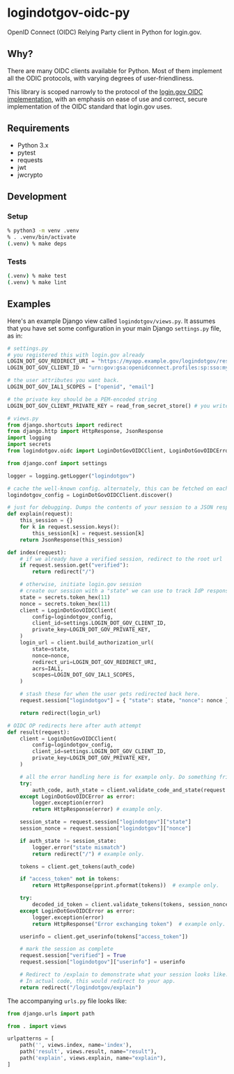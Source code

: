 # logindotgov-oidc-py

OpenID Connect (OIDC) Relying Party client in Python for login.gov.

## Why?

There are many OIDC clients available for Python. Most of them implement all the ODIC protocols,
with varying degrees of user-friendliness.

This library is scoped narrowly to the protocol of the [login.gov OIDC implementation](https://developers.login.gov/oidc/),
with an emphasis on ease of use and correct, secure implementation of the OIDC standard that login.gov uses.

## Requirements

* Python 3.x
* pytest
* requests
* jwt
* jwcrypto

## Development

### Setup

```sh
% python3 -m venv .venv
% . .venv/bin/activate
(.venv) % make deps
```

### Tests

```sh
(.venv) % make test
(.venv) % make lint
```

## Examples

Here's an example Django view called `logindotgov/views.py`. It assumes that you have set some configuration
in your main Django `settings.py` file, as in:

```python
# settings.py
# you registered this with login.gov already
LOGIN_DOT_GOV_REDIRECT_URI = "https://myapp.example.gov/logindotgov/result"
LOGIN_DOT_GOV_CLIENT_ID = "urn:gov:gsa:openidconnect.profiles:sp:sso:myagency:my-app"

# the user attributes you want back.
LOGIN_DOT_GOV_IAL1_SCOPES = ["openid", "email"]

# the private key should be a PEM-encoded string
LOGIN_DOT_GOV_CLIENT_PRIVATE_KEY = read_from_secret_store() # you write this
```

```python
# views.py
from django.shortcuts import redirect
from django.http import HttpResponse, JsonResponse
import logging
import secrets
from logindotgov.oidc import LoginDotGovOIDCClient, LoginDotGovOIDCError, IAL1

from django.conf import settings

logger = logging.getLogger("logindotgov")

# cache the well-known config. alternately, this can be fetched on each login.
logindotgov_config = LoginDotGovOIDCClient.discover()

# just for debugging. Dumps the contents of your session to a JSON response.
def explain(request):
    this_session = {}
    for k in request.session.keys():
        this_session[k] = request.session[k]
    return JsonResponse(this_session)

def index(request):
    # if we already have a verified session, redirect to the root url
    if request.session.get("verified"):
        return redirect("/")

    # otherwise, initiate login.gov session
    # create our session with a "state" we can use to track IdP response.
    state = secrets.token_hex(11)
    nonce = secrets.token_hex(11)
    client = LoginDotGovOIDCClient(
        config=logindotgov_config,
        client_id=settings.LOGIN_DOT_GOV_CLIENT_ID,
        private_key=LOGIN_DOT_GOV_PRIVATE_KEY,
    )
    login_url = client.build_authorization_url(
        state=state,
        nonce=nonce,
        redirect_uri=LOGIN_DOT_GOV_REDIRECT_URI,
        acrs=IAL1,
        scopes=LOGIN_DOT_GOV_IAL1_SCOPES,
    )

    # stash these for when the user gets redirected back here.
    request.session["logindotgov"] = { "state": state, "nonce": nonce }

    return redirect(login_url)

# OIDC OP redirects here after auth attempt
def result(request):
    client = LoginDotGovOIDCClient(
        config=logindotgov_config,
        client_id=settings.LOGIN_DOT_GOV_CLIENT_ID,
        private_key=LOGIN_DOT_GOV_PRIVATE_KEY,
    )

    # all the error handling here is for example only. Do something friendlier in your actual code.
    try:
        auth_code, auth_state = client.validate_code_and_state(request.GET)
    except LoginDotGovOIDCError as error:
        logger.exception(error)
        return HttpResponse(error) # example only.

    session_state = request.session["logindotgov"]["state"]
    session_nonce = request.session["logindotgov"]["nonce"]

    if auth_state != session_state:
        logger.error("state mismatch")
        return redirect("/") # example only.

    tokens = client.get_tokens(auth_code)

    if "access_token" not in tokens:
        return HttpResponse(pprint.pformat(tokens))  # example only.

    try:
        decoded_id_token = client.validate_tokens(tokens, session_nonce, auth_code)
    except LoginDotGovOIDCError as error:
        logger.exception(error)
        return HttpResponse("Error exchanging token")  # example only.

    userinfo = client.get_userinfo(tokens["access_token"])

    # mark the session as complete
    request.session["verified"] = True
    request.session["logindotgov"]["userinfo"] = userinfo

    # Redirect to /explain to demonstrate what your session looks like.
    # In actual code, this would redirect to your app.
    return redirect("/logindotgov/explain")
```

The accompanying `urls.py` file looks like:

```python
from django.urls import path

from . import views

urlpatterns = [
    path('', views.index, name='index'),
    path('result', views.result, name="result"),
    path('explain', views.explain, name="explain"),
]
```
